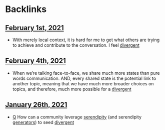 
# Backlinks
## [February 1st, 2021](<February 1st, 2021.md>)
- With merely local context, it is hard for me to get what others are trying to achieve and contribute to the conversation. I feel [divergent](<divergent.md>)

## [February 4th, 2021](<February 4th, 2021.md>)
- When we’re talking face-to-face, we share much more states than pure words communication. AND, every shared state is the potential link to another topic, meaning that we have much more broader choices on topics, and therefore, much more possible for a [divergent](<divergent.md>)

## [January 26th, 2021](<January 26th, 2021.md>)
- [Q](<Q.md>) How can a community leverage [serendipity](<serendipity.md>) (and serendipity [generators](<generators.md>)) to seed [divergent](<divergent.md>)

